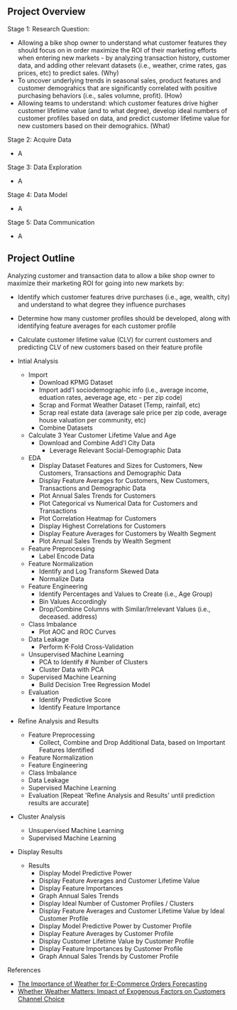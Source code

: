 ## Project Overview
Stage 1: Research Question:
- Allowing a bike shop owner to understand what customer features they should focus on in order maximize the ROI of their marketing efforts when entering new markets - by analyzing transaction history, customer data, and adding other relevant datasets (i.e., weather, crime rates, gas prices, etc) to predict sales. (Why)
- To uncover underlying trends in seasonal sales, product features and customer demograhics that are significantly correlated with positive purchasing behaviors (i.e., sales volumne, profit). (How)
- Allowing teams to understand: which customer features drive higher customer lifetime value (and to what degree), develop ideal numbers of customer profiles based on data, and predict customer lifetime value for new customers based on their demograhics. (What)

Stage 2: Acquire Data
- A

Stage 3: Data Exploration
- A

Stage 4: Data Model
- A

Stage 5: Data Communication
- A

## Project Outline
Analyzing customer and transaction data to allow a bike shop owner to maximize their marketing ROI for going into new markets by:
- Identify which customer features drive purchases (i.e., age, wealth, city) and understand to what degree they influence purchases
- Determine how many customer profiles should be developed, along with identifying feature averages for each customer profile
- Calculate customer lifetime value (CLV) for current customers and predicting CLV of new customers based on their feature profile

- Intial Analysis
  - Import
    - Download KPMG Dataset
    - Import add'l sociodemographic info (i.e., average income, eduation rates, aeverage age, etc - per zip code)
    - Scrap and Format Weather Dataset (Temp, rainfall, etc)
    - Scrap real estate data (average sale price per zip code, average house valuation per community, etc)
    - Combine Datasets
  - Calculate 3 Year Customer Lifetime Value and Age
    - Download and Combine Add'l City Data
      - Leverage Relevant Social-Demographic Data
  - EDA
    - Display Dataset Features and Sizes for Customers, New Customers, Transactions and Demographic Data
    - Display Feature Averages for Customers, New Customers, Transactions and Demographic Data
    - Plot Annual Sales Trends for Customers
    - Plot Categorical vs Numerical Data for Customers and Transactions
    - Plot Correlation Heatmap for Customers
    - Display Highest Correlations for Customers
    - Display Feature Averages for Customers by Wealth Segment
    - Plot Annual Sales Trends by Wealth Segment
  - Feature Preprocessing
    - Label Encode Data
  - Feature Normalization
    - Identify and Log Transform Skewed Data
    - Normalize Data
  - Feature Engineering
    - Identify Percentages and Values to Create (i.e., Age Group)
    - Bin Values Accordingly
    - Drop/Combine Columns with Similar/Irrelevant Values (i.e., deceased. address)
  - Class Imbalance
    - Plot AOC and ROC Curves
  - Data Leakage
    - Perform K-Fold Cross-Validation
  - Unsupervised Machine Learning
    - PCA to Identify # Number of Clusters
    - Cluster Data with PCA
  - Supervised Machine Learning
    - Build Decision Tree Regression Model
  - Evaluation
    - Identify Predictive Score
    - Identify Feature Importance
- Refine Analysis and Results
  - Feature Preprocessing
    - Collect, Combine and Drop Additional Data, based on Important Features Identified
  - Feature Normalization
  - Feature Engineering
  - Class Imbalance
  - Data Leakage
  - Supervised Machine Learning
  - Evaluation
[Repeat 'Refine Analysis and Results' until prediction results are accurate]
- Cluster Analysis
  - Unsupervised Machine Learning
  - Supervised Machine Learning
- Display Results
  - Results
    - Display Model Predictive Power
    - Display Feature Averages and Customer Lifetime Value
    - Display Feature Importances
    - Graph Annual Sales Trends
    - Display Ideal Number of Customer Profiles / Clusters
    - Display Feature Averages and Customer Lifetime Value by Ideal Customer Profile
    - Display Model Predictive Power by Customer Profile
    - Display Feature Averages by Customer Profile
    - Display Customer Lifetime Value by Customer Profile
    - Display Feature Importances by Customer Profile
    - Graph Annual Sales Trends by Customer Profile

References
 - [The Importance of Weather for E-Commerce Orders Forecasting](https://dl.acm.org/doi/abs/10.1145/3385061.3385064)
 - [Whether Weather Matters: Impact of Exogenous Factors on Customers Channel Choice](https://link.springer.com/chapter/10.1007/978-3-030-20119-7_10)
